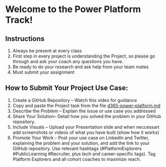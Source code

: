 # Welcome to the Power Platform Track!


## Instructions
1. Always be present at every class
2. First step in every project is understanding the Project, so please go through and ask your coach any questions you have.
3. Be ready to do your research and ask help from your team mates
4. Must submit your assignment

## How to Submit Your Project Use Case:
1. Create a GitHub Repository – Watch this video for guidance
2. Copy and paste the Project task from the file [d365-power-platform.md](https://github.com/PlatformExplorers/Platform-Explorers-Cohort-1/blob/main/d365-power-platform/d365%20power%20platform.md)
3. Describe the Problem – Explain the issue or use case you addressed
4. Share Your Solution– Detail how you solved the problem in your GitHub repository. 
5. Include Visuals –  Upload your Presentation slide and when neccessart add screenshots or videos of what you have built (show how it works)
8. Promote Your Work – Post your use case on LinkedIn and Twitter, explaining the problem and your solution, and add the link to your GitHub repository. Use relevant hashtags (#PlatformExplorers #PublicLearning #Recruiter, plus tech and career-specific tags). Tag Platform Explorers and all cohort coaches to maximize reach.
   

